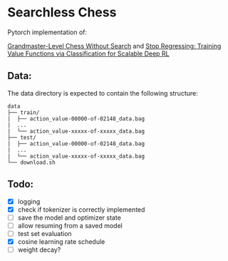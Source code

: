 # Searchless Chess

Pytorch implementation of:

[Grandmaster-Level Chess Without Search](https://arxiv.org/pdf/2402.04494) and [Stop Regressing: Training Value Functions via
Classification for Scalable Deep RL](https://arxiv.org/pdf/2403.03950)

## Data:

The data directory is expected to contain the following structure:

```
data
├── train/
|  ├── action_value-00000-of-02148_data.bag
|  ...
|  └── action_value-xxxxx-of-xxxxx_data.bag
├── test/
|  ├── action_value-00000-of-02148_data.bag
|  ...
|  └── action_value-xxxxx-of-xxxxx_data.bag
└── download.sh
```

## Todo:

- [X] logging
- [X] check if tokenizer is correctly implemented
- [ ] save the model and optimizer state
- [ ] allow resuming from a saved model
- [ ] test set evaluation
- [X] cosine learning rate schedule
- [ ] weight decay?